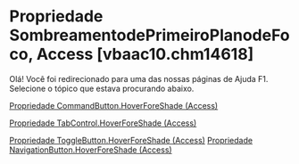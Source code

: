 
# Propriedade SombreamentodePrimeiroPlanodeFoco, Access [vbaac10.chm14618]

Olá! Você foi redirecionado para uma das nossas páginas de Ajuda F1. Selecione o tópico que estava procurando abaixo.

[Propriedade CommandButton.HoverForeShade (Access)](http://msdn.microsoft.com/library/be9e6008-4cc4-94b5-869e-068c3b73443a%28Office.15%29.aspx)

[Propriedade TabControl.HoverForeShade (Access)](http://msdn.microsoft.com/library/854636ec-a822-be75-307a-50007938ceca%28Office.15%29.aspx)

[Propriedade ToggleButton.HoverForeShade (Access)](http://msdn.microsoft.com/library/67e4c9bf-0bcc-f79f-491c-93cb32133012%28Office.15%29.aspx)
[Propriedade NavigationButton.HoverForeShade (Access)](http://msdn.microsoft.com/library/cc98ba4b-1237-cfd7-fb44-983f0d56e512%28Office.15%29.aspx)
